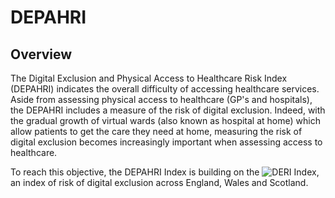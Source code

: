 # DEPAHRI

## Overview
The Digital Exclusion and Physical Access to Healthcare Risk Index (DEPAHRI) indicates the overall difficulty of accessing healthcare services. Aside from assessing physical access to healthcare (GP's and hospitals), the DEPAHRI includes a measure of the risk of digital exclusion. Indeed, with the gradual growth of virtual wards (also known as hospital at home) which allow patients to get the care they need at home, measuring the risk of digital exclusion becomes increasingly important when assessing access to healthcare.

To reach this objective, the DEPAHRI Index is building on the ![DERI Index](https://github.com/GreaterManchesterODA/Digital-Exclusion-Risk-Index/tree/main), an index of risk of digital exclusion across England, Wales and Scotland.